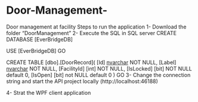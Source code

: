 # Door-Management-
Door management at facility
Steps to run the application
1-	Download the folder “DoorManagement”
2-	Execute the SQL in SQL server 
      CREATE DATABASE [EverBridgeDB]

USE [EverBridgeDB]
GO

CREATE TABLE [dbo].[DoorRecord](
	[Id] [nvarchar](max) NOT NULL,
	[Label] [nvarchar](max) NOT NULL,
	[FacilityId] [int] NOT NULL,
	[IsLocked] [bit] NOT NULL default 0,
	[IsOpen] [bit] not NULL default 0
) 
GO
3-	Change the connection string and start the API project locally (http://localhost:46188)


4-	Strat the WPF client application
